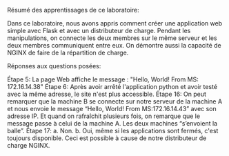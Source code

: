 Résumé des apprentissages de ce laboratoire:

Dans ce laboratoire, nous avons appris comment créer une application web simple avec Flask et avec un distributeur de charge. Pendant les manipulations, on connecte les deux membres sur le même serveur et les deux membres communiquent entre eux. On démontre aussi la capacité de NGINX de faire de la répartition de charge.

Réponses aux questions posées:

Étape 5: La page Web affiche le message : "Hello, World! From MS: 172.16.14.38"
Étape 6: Après avoir arrêté l'application python et avoir testé avec la même adresse, le site n'est plus accessible.
Étape 16: On peut remarquer que la machine B se connecte sur notre serveur de la machine A et nous envoie le message “Hello, World! From MS:172.16.14.43” avec son adresse IP. Et quand on rafraîchit plusieurs fois, on remarque que le message passe à celui de la machine A. Les deux machines “s’envoient la balle”.
Étape 17: a. Non.
          b. Oui, même si les applications sont fermés, c'est toujours disponible. Ceci est possible à cause de notre distributeur de charge NGINX.
